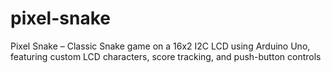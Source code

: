 # pixel-snake
Pixel Snake – Classic Snake game on a 16x2 I2C LCD using Arduino Uno, featuring custom LCD characters, score tracking, and push-button controls

